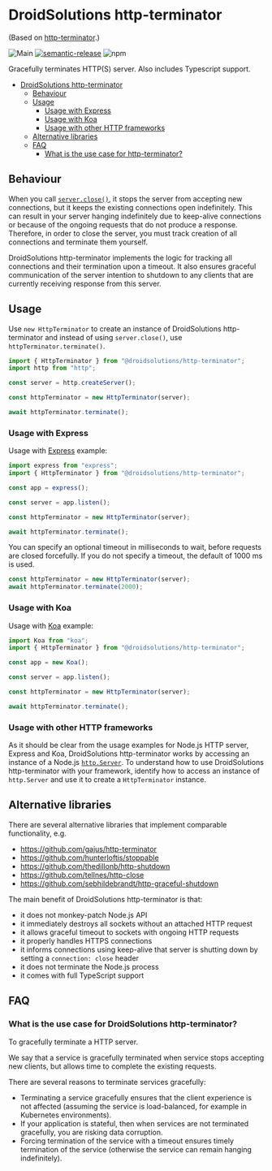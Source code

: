 <a name="http-terminator"></a>

# DroidSolutions http-terminator

(Based on [http-terminator](https://github.com/gajus/http-terminator).)

![Main](https://github.com/droidsolutions/http-terminator/workflows/Main/badge.svg)
[![semantic-release](https://img.shields.io/badge/%20%20%F0%9F%93%A6%F0%9F%9A%80-semantic--release-e10079.svg)](https://github.com/semantic-release/semantic-release)
![npm](https://img.shields.io/npm/v/@droidsolutions-oss/http-terminator)

Gracefully terminates HTTP(S) server. Also includes Typescript support.

- [DroidSolutions http-terminator](#http-terminator)
  - [Behaviour](#http-terminator-behaviour)
  - [Usage](#http-terminator-usage)
    - [Usage with Express](#http-terminator-usage-usage-with-express)
    - [Usage with Koa](#http-terminator-usage-usage-with-koa)
    - [Usage with other HTTP frameworks](#http-terminator-usage-usage-with-other-http-frameworks)
  - [Alternative libraries](#http-terminator-alternative-libraries)
  - [FAQ](#http-terminator-faq)
    - [What is the use case for http-terminator?](#http-terminator-faq-what-is-the-use-case-for-http-terminator)

<a name="http-terminator-behaviour"></a>

## Behaviour

When you call [`server.close()`](https://nodejs.org/api/http.html#http_server_close_callback), it stops the server from accepting new connections, but it keeps the existing connections open indefinitely. This can result in your server hanging indefinitely due to keep-alive connections or because of the ongoing requests that do not produce a response. Therefore, in order to close the server, you must track creation of all connections and terminate them yourself.

DroidSolutions http-terminator implements the logic for tracking all connections and their termination upon a timeout. It also ensures graceful communication of the server intention to shutdown to any clients that are currently receiving response from this server.

<a name="http-terminator-usage"></a>

## Usage

Use `new HttpTerminator` to create an instance of DroidSolutions http-terminator and instead of using `server.close()`, use `httpTerminator.terminate()`.

```ts
import { HttpTerminator } from "@droidsolutions/http-terminator";
import http from "http";

const server = http.createServer();

const httpTerminator = new HttpTerminator(server);

await httpTerminator.terminate();
```

<a name="http-terminator-usage-usage-with-express"></a>

### Usage with Express

Usage with [Express](https://www.npmjs.com/package/express) example:

```js
import express from "express";
import { HttpTerminator } from "@droidsolutions/http-terminator";

const app = express();

const server = app.listen();

const httpTerminator = new HttpTerminator(server);

await httpTerminator.terminate();
```

You can specify an optional timeout in milliseconds to wait, before requests are closed forcefully. If you do not specify a timeout, the default of 1000 ms is used.

```ts
const httpTerminator = new HttpTerminator(server);
await httpTerminator.terminate(2000);
```

<a name="http-terminator-usage-usage-with-koa"></a>

### Usage with Koa

Usage with [Koa](https://www.npmjs.com/package/koa) example:

```js
import Koa from "koa";
import { HttpTerminator } from "@droidsolutions/http-terminator";

const app = new Koa();

const server = app.listen();

const httpTerminator = new HttpTerminator(server);

await httpTerminator.terminate();
```

<a name="http-terminator-usage-usage-with-other-http-frameworks"></a>

### Usage with other HTTP frameworks

As it should be clear from the usage examples for Node.js HTTP server, Express and Koa, DroidSolutions http-terminator works by accessing an instance of a Node.js [`http.Server`](https://nodejs.org/api/http.html#http_class_http_server). To understand how to use DroidSolutions http-terminator with your framework, identify how to access an instance of `http.Server` and use it to create a `HttpTerminator` instance.

<a name="http-terminator-alternative-libraries"></a>

## Alternative libraries

There are several alternative libraries that implement comparable functionality, e.g.

- https://github.com/gajus/http-terminator
- https://github.com/hunterloftis/stoppable
- https://github.com/thedillonb/http-shutdown
- https://github.com/tellnes/http-close
- https://github.com/sebhildebrandt/http-graceful-shutdown

The main benefit of DroidSolutions http-terminator is that:

- it does not monkey-patch Node.js API
- it immediately destroys all sockets without an attached HTTP request
- it allows graceful timeout to sockets with ongoing HTTP requests
- it properly handles HTTPS connections
- it informs connections using keep-alive that server is shutting down by setting a `connection: close` header
- it does not terminate the Node.js process
- it comes with full TypeScript support

<a name="http-terminator-faq"></a>

## FAQ

<a name="http-terminator-faq-what-is-the-use-case-for-http-terminator"></a>

### What is the use case for DroidSolutions http-terminator?

To gracefully terminate a HTTP server.

We say that a service is gracefully terminated when service stops accepting new clients, but allows time to complete the existing requests.

There are several reasons to terminate services gracefully:

- Terminating a service gracefully ensures that the client experience is not affected (assuming the service is load-balanced, for example in Kubernetes environments).
- If your application is stateful, then when services are not terminated gracefully, you are risking data corruption.
- Forcing termination of the service with a timeout ensures timely termination of the service (otherwise the service can remain hanging indefinitely).
